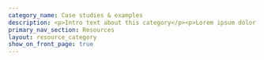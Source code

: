 ```yaml
---
category_name: Case studies & examples
description: <p>Intro text about this category</p><p>Lorem ipsum dolor sit amet, consectetur adipiscing elit, sed do eiusmod tempor incididunt ut labore et dolore magna aliqua.</p>
primary_nav_section: Resources
layout: resource_category
show_on_front_page: true
---
```

